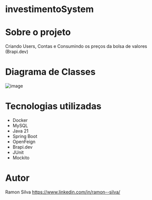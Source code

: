 # investimentoSystem

# Sobre o projeto

Criando Users, Contas e Consumindo os preços da bolsa de valores (Brapi.dev)

# Diagrama de Classes

![image](https://github.com/yramonn/investimentoSystem/assets/86327797/342a6311-8328-49ab-ba8a-316f09fc47d7)


# Tecnologias utilizadas

- Docker
- MySQL
- Java 21
- Spring Boot
- OpenFeign
- Brapi.dev
- JUnit
- Mockito

# Autor

Ramon Silva
https://www.linkedin.com/in/ramon--silva/
